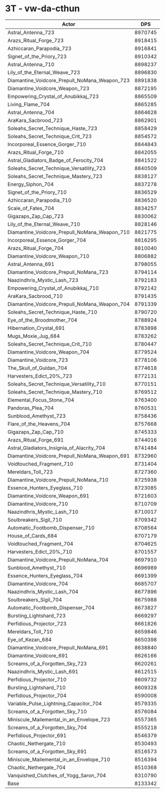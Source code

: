 # 3T - vw-da-cthun
| Actor | DPS | Increase |
|---|:---:|:---:|
|Astral_Antenna_723|8970745|10.30%|
|Arazs_Ritual_Forge_723|8918415|9.65%|
|Azhiccaran_Parapodia_723|8916841|9.63%|
|Signet_of_the_Priory_723|8910342|9.55%|
|Astral_Antenna_710|8898237|9.40%|
|Lily_of_the_Eternal_Weave_723|8896830|9.39%|
|Diamantine_Voidcore_Prepull_NoMana_Weapon_723|8891838|9.33%|
|Diamantine_Voidcore_Weapon_723|8872195|9.08%|
|Empowering_Crystal_of_Anubikkaj_723|8865509|9.00%|
|Living_Flame_704|8865285|9.00%|
|Astral_Antenna_704|8864628|8.99%|
|AraKara_Sacbrood_723|8862901|8.97%|
|Soleahs_Secret_Technique_Haste_723|8858429|8.91%|
|Soleahs_Secret_Technique_Crit_723|8854572|8.87%|
|Incorporeal_Essence_Gorger_710|8844843|8.75%|
|Arazs_Ritual_Forge_710|8842055|8.71%|
|Astral_Gladiators_Badge_of_Ferocity_704|8841522|8.71%|
|Soleahs_Secret_Technique_Versatility_723|8840509|8.69%|
|Soleahs_Secret_Technique_Mastery_723|8838127|8.67%|
|Energy_Siphon_704|8837278|8.65%|
|Signet_of_the_Priory_710|8836529|8.65%|
|Azhiccaran_Parapodia_710|8836520|8.65%|
|Scale_of_Fates_704|8834257|8.62%|
|Gigazaps_Zap_Cap_723|8830062|8.57%|
|Lily_of_the_Eternal_Weave_710|8828146|8.54%|
|Diamantine_Voidcore_Prepull_NoMana_Weapon_710|8821775|8.46%|
|Incorporeal_Essence_Gorger_704|8816295|8.40%|
|Arazs_Ritual_Forge_704|8810040|8.32%|
|Diamantine_Voidcore_Weapon_710|8806882|8.28%|
|Astral_Antenna_691|8798055|8.17%|
|Diamantine_Voidcore_Prepull_NoMana_723|8794114|8.12%|
|Naazindhris_Mystic_Lash_723|8792183|8.10%|
|Empowering_Crystal_of_Anubikkaj_710|8792142|8.10%|
|AraKara_Sacbrood_710|8791435|8.09%|
|Diamantine_Voidcore_Prepull_NoMana_Weapon_704|8791339|8.09%|
|Soleahs_Secret_Technique_Haste_710|8790720|8.08%|
|Eye_of_the_Broodmother_704|8788924|8.06%|
|Hibernation_Crystal_691|8783898|8.00%|
|Mugs_Moxie_Jug_684|8783262|7.99%|
|Soleahs_Secret_Technique_Crit_710|8780447|7.96%|
|Diamantine_Voidcore_Weapon_704|8779524|7.94%|
|Diamantine_Voidcore_723|8778106|7.93%|
|The_Skull_of_Guldan_704|8774618|7.88%|
|Harvesters_Edict_20%_723|8772131|7.85%|
|Soleahs_Secret_Technique_Versatility_710|8770151|7.83%|
|Soleahs_Secret_Technique_Mastery_710|8769512|7.82%|
|Elemental_Focus_Stone_704|8763400|7.75%|
|Pandoras_Plea_704|8760531|7.71%|
|Sunblood_Amethyst_723|8758436|7.69%|
|Flare_of_the_Heavens_704|8757668|7.68%|
|Gigazaps_Zap_Cap_710|8745333|7.52%|
|Arazs_Ritual_Forge_691|8744016|7.51%|
|Astral_Gladiators_Insignia_of_Alacrity_704|8741484|7.48%|
|Diamantine_Voidcore_Prepull_NoMana_Weapon_691|8732960|7.37%|
|Voidtouched_Fragment_710|8731404|7.35%|
|Mereldars_Toll_723|8727360|7.30%|
|Diamantine_Voidcore_Prepull_NoMana_710|8725938|7.29%|
|Essence_Hunters_Eyeglass_710|8723085|7.25%|
|Diamantine_Voidcore_Weapon_691|8721603|7.23%|
|Diamantine_Voidcore_710|8710709|7.10%|
|Naazindhris_Mystic_Lash_710|8710017|7.09%|
|Soulbreakers_Sigil_710|8709342|7.08%|
|Automatic_Footbomb_Dispenser_710|8708564|7.07%|
|House_of_Cards_684|8707179|7.06%|
|Voidtouched_Fragment_704|8704625|7.02%|
|Harvesters_Edict_20%_710|8701557|6.99%|
|Diamantine_Voidcore_Prepull_NoMana_704|8697910|6.94%|
|Sunblood_Amethyst_710|8696989|6.93%|
|Essence_Hunters_Eyeglass_704|8691399|6.86%|
|Diamantine_Voidcore_704|8685707|6.79%|
|Naazindhris_Mystic_Lash_704|8677896|6.70%|
|Soulbreakers_Sigil_704|8675988|6.67%|
|Automatic_Footbomb_Dispenser_704|8673827|6.65%|
|Bursting_Lightshard_723|8669297|6.59%|
|Perfidious_Projector_723|8661826|6.50%|
|Mereldars_Toll_710|8659846|6.47%|
|Eye_of_Kezan_684|8650398|6.36%|
|Diamantine_Voidcore_Prepull_NoMana_691|8638840|6.22%|
|Diamantine_Voidcore_691|8626166|6.06%|
|Screams_of_a_Forgotten_Sky_723|8620261|5.99%|
|Naazindhris_Mystic_Lash_691|8612515|5.89%|
|Perfidious_Projector_710|8609732|5.86%|
|Bursting_Lightshard_710|8609328|5.85%|
|Perfidious_Projector_704|8590008|5.61%|
|Variable_Pulse_Lightning_Capacitor_704|8579335|5.48%|
|Screams_of_a_Forgotten_Sky_710|8576084|5.44%|
|Miniscule_Mailemental_in_an_Envelope_723|8557365|5.21%|
|Screams_of_a_Forgotten_Sky_704|8555218|5.19%|
|Perfidious_Projector_691|8546379|5.08%|
|Chaotic_Nethergate_710|8530493|4.88%|
|Screams_of_a_Forgotten_Sky_691|8516573|4.71%|
|Miniscule_Mailemental_in_an_Envelope_710|8516394|4.71%|
|Chaotic_Nethergate_704|8510368|4.64%|
|Vanquished_Clutches_of_Yogg_Saron_704|8310790|2.18%|
|Base|8133342|0.00%|
